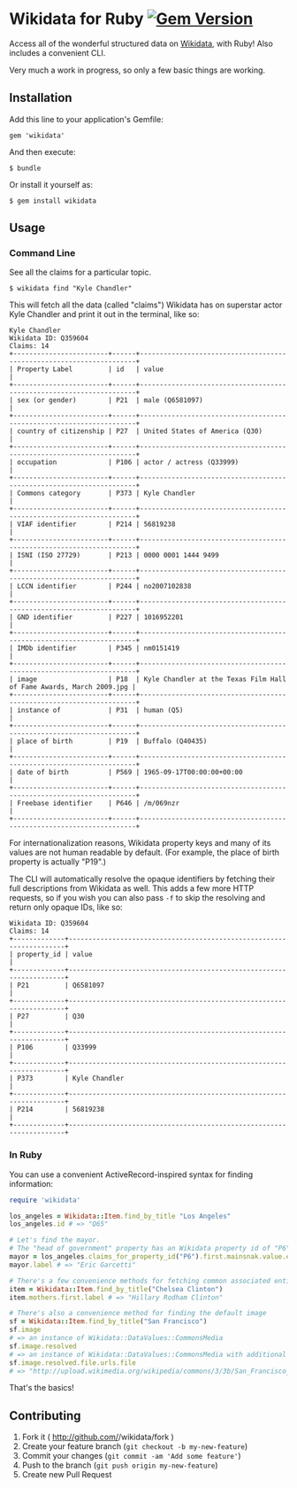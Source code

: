 # Wikidata for Ruby [![Gem Version](https://badge.fury.io/rb/wikidata.png)](http://badge.fury.io/rb/wikidata)

Access all of the wonderful structured data on [Wikidata](http://www.wikidata.org), with Ruby! Also includes a convenient CLI.

Very much a work in progress, so only a few basic things are working.

## Installation

Add this line to your application's Gemfile:

    gem 'wikidata'

And then execute:

    $ bundle

Or install it yourself as:

    $ gem install wikidata

## Usage

### Command Line

See all the claims for a particular topic.

    $ wikidata find "Kyle Chandler"

This will fetch all the data (called "claims") Wikidata has on superstar actor Kyle Chandler and print it out in the terminal, like so:

    Kyle Chandler
    Wikidata ID: Q359604
    Claims: 14
    +------------------------+------+---------------------------------------------------------------------+
    | Property Label         | id   | value                                                               |
    +------------------------+------+---------------------------------------------------------------------+
    | sex (or gender)        | P21  | male (Q6581097)                                                     |
    +------------------------+------+---------------------------------------------------------------------+
    | country of citizenship | P27  | United States of America (Q30)                                      |
    +------------------------+------+---------------------------------------------------------------------+
    | occupation             | P106 | actor / actress (Q33999)                                            |
    +------------------------+------+---------------------------------------------------------------------+
    | Commons category       | P373 | Kyle Chandler                                                       |
    +------------------------+------+---------------------------------------------------------------------+
    | VIAF identifier        | P214 | 56819238                                                            |
    +------------------------+------+---------------------------------------------------------------------+
    | ISNI (ISO 27729)       | P213 | 0000 0001 1444 9499                                                 |
    +------------------------+------+---------------------------------------------------------------------+
    | LCCN identifier        | P244 | no2007102838                                                        |
    +------------------------+------+---------------------------------------------------------------------+
    | GND identifier         | P227 | 1016952201                                                          |
    +------------------------+------+---------------------------------------------------------------------+
    | IMDb identifier        | P345 | nm0151419                                                           |
    +------------------------+------+---------------------------------------------------------------------+
    | image                  | P18  | Kyle Chandler at the Texas Film Hall of Fame Awards, March 2009.jpg |
    +------------------------+------+---------------------------------------------------------------------+
    | instance of            | P31  | human (Q5)                                                          |
    +------------------------+------+---------------------------------------------------------------------+
    | place of birth         | P19  | Buffalo (Q40435)                                                    |
    +------------------------+------+---------------------------------------------------------------------+
    | date of birth          | P569 | 1965-09-17T00:00:00+00:00                                           |
    +------------------------+------+---------------------------------------------------------------------+
    | Freebase identifier    | P646 | /m/069nzr                                                           |
    +------------------------+------+---------------------------------------------------------------------+

For internationalization reasons, Wikidata property keys and many of its values are not human readable by default. (For example, the place of birth property is actually "P19".)

The CLI will automatically resolve the opaque identifiers by fetching their full descriptions from Wikidata as well. This adds a few more HTTP requests, so if you wish you can also pass `-f` to skip the resolving and return only opaque IDs, like so:

    Wikidata ID: Q359604
    Claims: 14
    +-------------+---------------------------------------------------------------------+
    | property_id | value                                                               |
    +-------------+---------------------------------------------------------------------+
    | P21         | Q6581097                                                            |
    +-------------+---------------------------------------------------------------------+
    | P27         | Q30                                                                 |
    +-------------+---------------------------------------------------------------------+
    | P106        | Q33999                                                              |
    +-------------+---------------------------------------------------------------------+
    | P373        | Kyle Chandler                                                       |
    +-------------+---------------------------------------------------------------------+
    | P214        | 56819238                                                            |
    +-------------+---------------------------------------------------------------------+

### In Ruby

You can use a convenient ActiveRecord-inspired syntax for finding information:

```ruby
require 'wikidata'

los_angeles = Wikidata::Item.find_by_title "Los Angeles"
los_angeles.id # => "Q65"

# Let's find the mayor.
# The "head of government" property has an Wikidata property id of "P6".
mayor = los_angeles.claims_for_property_id("P6").first.mainsnak.value.entity
mayor.label # => "Eric Garcetti"

# There's a few convenience methods for fetching common associated entities
item = Wikidata::Item.find_by_title("Chelsea Clinton")
item.mothers.first.label # => "Hillary Rodham Clinton"

# There's also a convenience method for finding the default image
sf = Wikidata::Item.find_by_title("San Francisco")
sf.image
# => an instance of Wikidata::DataValues::CommonsMedia
sf.image.resolved
# => an instance of Wikidata::DataValues::CommonsMedia with additional data fetched
sf.image.resolved.file.urls.file
# => "http://upload.wikimedia.org/wikipedia/commons/3/3b/San_Francisco_%28Evening%29.jpg"

```

That's the basics!

## Contributing

1. Fork it ( http://github.com/<my-github-username>/wikidata/fork )
2. Create your feature branch (`git checkout -b my-new-feature`)
3. Commit your changes (`git commit -am 'Add some feature'`)
4. Push to the branch (`git push origin my-new-feature`)
5. Create new Pull Request
